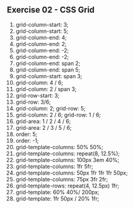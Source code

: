 ## Exercise 02 - CSS Grid

1. grid-column-start: 3;
2. grid-column-start: 5;
3. grid-column-end: 4;
4. grid-column-end: 2;
5. grid-column-end: -2;
6. grid-column-end: -2;
7. grid-column-end: span 2;
8. grid-column-end: span 5;
9. grid-column-start: span 3;
10. grid-column: 4 / 6;
11. grid-column: 2 / span 3;
12. grid-row-start: 3;
13. grid-row: 3/6;
14. grid-column: 2;
    grid-row: 5;
15. grid-column: 2 / 6;
    grid-row: 1 / 6;
16. grid-area: 1 / 2 / 4 / 6;
17. grid-area: 2 / 3 / 5 / 6;
18. order: 5;
19. order: -1;
20. grid-template-columns: 50% 50%;
21. grid-template-columns: repeat(8, 12.5%);
22. grid-template-columns: 100px 3em 40%;
23. grid-template-columns: 1fr 5fr;
24. grid-template-columns: 50px 1fr 1fr 1fr 50px;
25. grid-template-columns: 75px 3fr 2fr;
26. grid-template-rows: repeat(4, 12.5px) 1fr;
27. grid-template: 60% 40%/ 200px;
28. grid-template: 1fr 50px / 20% 1fr;
